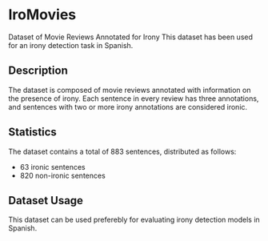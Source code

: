 # IroMovies
Dataset of Movie Reviews Annotated for Irony
This dataset has been used for an irony detection task in Spanish.

## Description
The dataset is composed of movie reviews annotated with information on the presence of irony. Each sentence in every review has three annotations, and sentences with two or more irony annotations are considered ironic.

## Statistics
The dataset contains a total of 883 sentences, distributed as follows:

* 63 ironic sentences
* 820 non-ironic sentences

## Dataset Usage
This dataset can be used preferebly for evaluating irony detection models in Spanish. 